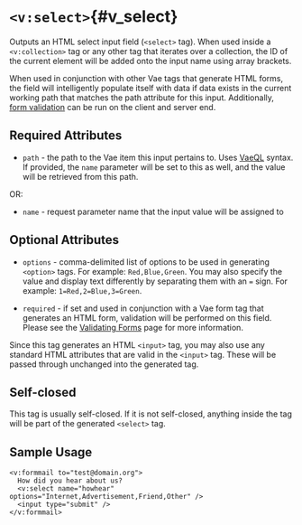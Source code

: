 # `<v:select>`{#v_select}

Outputs an HTML select input field (`<select>` tag). When used inside a
`<v:collection>` tag or any other tag that iterates over a collection,
the ID of the current element will be added onto the input name using
array brackets.

When used in conjunction with other Vae tags that generate HTML forms,
the field will intelligently populate itself with data if data exists in
the current working path that matches the path attribute for this input.
Additionally, [form validation](#vaeml_form_validation) can be run on
the client and server end.

## Required Attributes

-   `path` - the path to the Vae item this input pertains to. Uses
    [VaeQL](#vaeql) syntax. If provided, the `name` parameter will be
    set to this as well, and the value will be retrieved from this path.

OR:

-   `name` - request parameter name that the input value will be
    assigned to

## Optional Attributes

-   `options` - comma-delimited list of options to be used in generating
    `<option>` tags. For example: `Red,Blue,Green`. You may also specify
    the value and display text differently by separating them with an
    `=` sign. For example: `1=Red,2=Blue,3=Green`.

-   `required` - if set and used in conjunction with a Vae form tag that
    generates an HTML form, validation will be performed on this field.
    Please see the [Validating Forms](#vaeml_form_validation) page for
    more information.

Since this tag generates an HTML `<input>` tag, you may also use any
standard HTML attributes that are valid in the `<input>` tag. These will
be passed through unchanged into the generated tag.

## Self-closed

This tag is usually self-closed. If it is not self-closed, anything
inside the tag will be part of the generated `<select>` tag.

## Sample Usage

    <v:formmail to="test@domain.org">
      How did you hear about us?
      <v:select name="howhear" options="Internet,Advertisement,Friend,Other" />
      <input type="submit" />
    </v:formmail>
